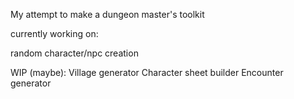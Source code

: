 My attempt to make a dungeon master's toolkit

currently working on:

random character/npc creation

WIP (maybe):
Village generator
Character sheet builder
Encounter generator

